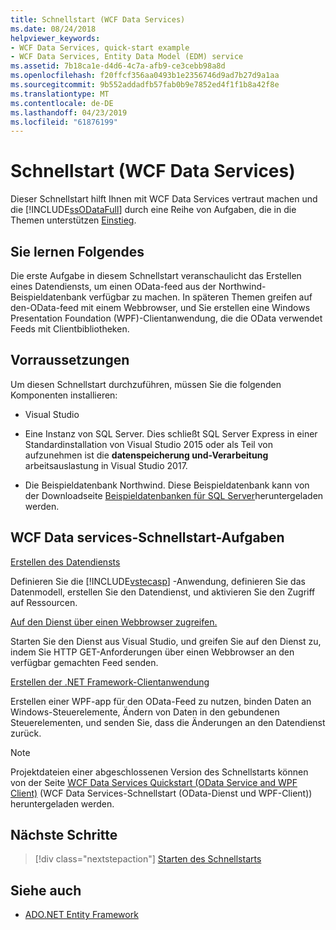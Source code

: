 ```yaml
---
title: Schnellstart (WCF Data Services)
ms.date: 08/24/2018
helpviewer_keywords:
- WCF Data Services, quick-start example
- WCF Data Services, Entity Data Model (EDM) service
ms.assetid: 7b18ca1e-d4d6-4c7a-afb9-ce3cebb98a8d
ms.openlocfilehash: f20ffcf356aa0493b1e2356746d9ad7b27d9a1aa
ms.sourcegitcommit: 9b552addadfb57fab0b9e7852ed4f1f1b8a42f8e
ms.translationtype: MT
ms.contentlocale: de-DE
ms.lasthandoff: 04/23/2019
ms.locfileid: "61876199"
---
```

# <a name="quickstart-wcf-data-services"></a>Schnellstart (WCF Data Services)

Dieser Schnellstart hilft Ihnen mit WCF Data Services vertraut machen und die [!INCLUDE[ssODataFull](../../../../includes/ssodatafull-md.md)] durch eine Reihe von Aufgaben, die in die Themen unterstützen [Einstieg](../../../../docs/framework/data/wcf/getting-started-with-wcf-data-services.md).

## <a name="what-youll-learn"></a>Sie lernen Folgendes

Die erste Aufgabe in diesem Schnellstart veranschaulicht das Erstellen eines Datendiensts, um einen OData-feed aus der Northwind-Beispieldatenbank verfügbar zu machen. In späteren Themen greifen auf den-OData-feed mit einem Webbrowser, und Sie erstellen eine Windows Presentation Foundation (WPF)-Clientanwendung, die die OData verwendet Feeds mit Clientbibliotheken.

## <a name="prerequisites"></a>Vorraussetzungen

Um diesen Schnellstart durchzuführen, müssen Sie die folgenden Komponenten installieren:

- Visual Studio

- Eine Instanz von SQL Server. Dies schließt SQL Server Express in einer Standardinstallation von Visual Studio 2015 oder als Teil von aufzunehmen ist die **datenspeicherung und-Verarbeitung** arbeitsauslastung in Visual Studio 2017.

- Die Beispieldatenbank Northwind. Diese Beispieldatenbank kann von der Downloadseite [Beispieldatenbanken für SQL Server](https://go.microsoft.com/fwlink/?linkid=24758)heruntergeladen werden.

## <a name="wcf-data-services-quickstart-tasks"></a>WCF Data services-Schnellstart-Aufgaben

 [Erstellen des Datendiensts](../../../../docs/framework/data/wcf/creating-the-data-service.md)

 Definieren Sie die [!INCLUDE[vstecasp](../../../../includes/vstecasp-md.md)] -Anwendung, definieren Sie das Datenmodell, erstellen Sie den Datendienst, und aktivieren Sie den Zugriff auf Ressourcen.

 [Auf den Dienst über einen Webbrowser zugreifen.](../../../../docs/framework/data/wcf/accessing-the-service-from-a-web-browser-wcf-data-services-quickstart.md)

 Starten Sie den Dienst aus Visual Studio, und greifen Sie auf den Dienst zu, indem Sie HTTP GET-Anforderungen über einen Webbrowser an den verfügbar gemachten Feed senden.

 [Erstellen der .NET Framework-Clientanwendung](../../../../docs/framework/data/wcf/creating-the-dotnet-client-application-wcf-data-services-quickstart.md)

 Erstellen einer WPF-app für den OData-Feed zu nutzen, binden Daten an Windows-Steuerelemente, Ändern von Daten in den gebundenen Steuerelementen, und senden Sie, dass die Änderungen an den Datendienst zurück.

> [!NOTE]
> Projektdateien einer abgeschlossenen Version des Schnellstarts können von der Seite [WCF Data Services Quickstart (OData Service and WPF Client)](https://go.microsoft.com/fwlink/?LinkId=179994) (WCF Data Services-Schnellstart (OData-Dienst und WPF-Client)) heruntergeladen werden.

## <a name="next-steps"></a>Nächste Schritte

> [!div class="nextstepaction"]
> [Starten des Schnellstarts](../../../../docs/framework/data/wcf/creating-the-data-service.md)

## <a name="see-also"></a>Siehe auch

- [ADO.NET Entity Framework](../../../../docs/framework/data/adonet/ef/index.md)
